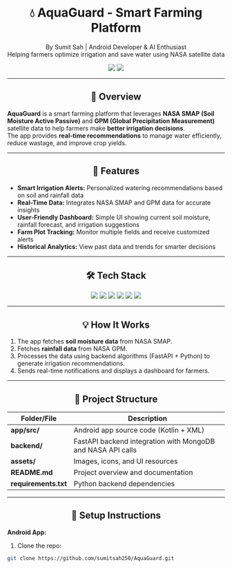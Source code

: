 <h1 align="center">💧 AquaGuard - Smart Farming Platform</h1>
<p align="center">
  By Sumit Sah | Android Developer & AI Enthusiast<br>
  Helping farmers optimize irrigation and save water using NASA satellite data
</p>

<p align="center">
  <a href="https://github.com/sumitsah250/AquaGuard"><img src="https://img.shields.io/badge/GitHub-View%20Code-black?logo=github"></a>
  <a href="https://www.linkedin.com/in/your-linkedin"><img src="https://img.shields.io/badge/LinkedIn-Connect-blue?logo=linkedin"></a>
</p>

---

<h2 align="center">🚀 Overview</h2>

**AquaGuard** is a smart farming platform that leverages **NASA SMAP (Soil Moisture Active Passive)** and **GPM (Global Precipitation Measurement)** satellite data to help farmers make **better irrigation decisions**.  
The app provides **real-time recommendations** to manage water efficiently, reduce wastage, and improve crop yields.

---

<h2 align="center">📱 Features</h2>

- **Smart Irrigation Alerts:** Personalized watering recommendations based on soil and rainfall data  
- **Real-Time Data:** Integrates NASA SMAP and GPM data for accurate insights  
- **User-Friendly Dashboard:** Simple UI showing current soil moisture, rainfall forecast, and irrigation suggestions  
- **Farm Plot Tracking:** Monitor multiple fields and receive customized alerts  
- **Historical Analytics:** View past data and trends for smarter decisions  

---

<h2 align="center">🛠️ Tech Stack</h2>

<p align="center">
  <img src="https://img.shields.io/badge/Android-Kotlin-blue?logo=kotlin" />
  <img src="https://img.shields.io/badge/Java-AndroidStudio-red?logo=androidstudio" />
  <img src="https://img.shields.io/badge/FastAPI-Backend-green?logo=fastapi" />
  <img src="https://img.shields.io/badge/MongoDB-Database-darkgreen?logo=mongodb" />
  <img src="https://img.shields.io/badge/Leaflet-Maps-yellow?logo=leaflet" />
  <img src="https://img.shields.io/badge/NASA-APIs-lightblue?logo=nasa" />
</p>

---

<h2 align="center">💡 How It Works</h2>

1. The app fetches **soil moisture data** from NASA SMAP.  
2. Fetches **rainfall data** from NASA GPM.  
3. Processes the data using backend algorithms (FastAPI + Python) to generate irrigation recommendations.  
4. Sends real-time notifications and displays a dashboard for farmers.  

---

<h2 align="center">📂 Project Structure</h2>

| Folder/File | Description |
|-------------|-------------|
| **app/src/** | Android app source code (Kotlin + XML) |
| **backend/** | FastAPI backend integration with MongoDB and NASA API calls |
| **assets/** | Images, icons, and UI resources |
| **README.md** | Project overview and documentation |
| **requirements.txt** | Python backend dependencies |

---

<h2 align="center">🔧 Setup Instructions</h2>

**Android App:**  
1. Clone the repo:  
```bash
git clone https://github.com/sumitsah250/AquaGuard.git
